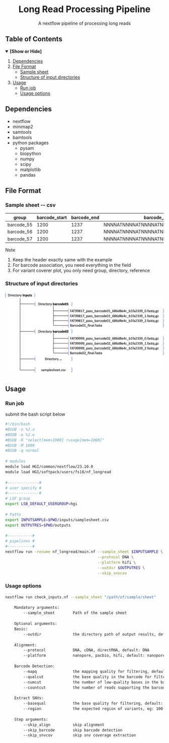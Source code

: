 <div align="center">
<h1 align="center">Long Read Processing Pipeline</h1>
  <p align="center">A nextflow pipeline of processing long reads</p>
</div>

## Table of Contents
<details open>
<summary><b>[Show or Hide]</b></summary>

1. [Dependencies](#dependencies)
2. [File Format](#file-format)
    - [Sample sheet](#samplesheet)
    - [Structure of input directories](#structure)
3. [Usage](#usage)
    - [Run job](#runjob)
    - [Usage options](#options)
</details>

<!-- Dependencies-->
## Dependencies
* nextflow
* minimap2
* samtools
* bamtools
* python packages
    - pysam
    - biopython
    - numpy
    - scipy
    - matplotlib
    - pandas 

<!-- File Format-->
## File Format

<a id="samplesheet"></a>

### Sample sheet -- csv
| group | barcode_start | barcode_end | barcode_template | directory | reference | gene_info |
| - | - | - | - | - | - | - |
| barcode_55 | 1200 | 1237 | NNNNATNNNNATNNNNATNNNNATNNNNATNNNNATNN | /path/of/directory/ | ref_55.fa | gene_info_55.txt |
| barcode_56 | 1200 | 1237 | NNNNATNNNNATNNNNATNNNNATNNNNATNNNNATNN | /path/of/directory/ | ref_56.fa | gene_info_56.txt |
| barcode_57 | 1200 | 1237 | NNNNATNNNNATNNNNATNNNNATNNNNATNNNNATNN | /path/of/directory/ | ref_57.fa | gene_info_57.txt |

> [!Note]  
> 1. Keep the header exactly same with the example
> 2. For barcode association, you need everything in the field
> 3. For variant coverer plot, you only need group, directory, reference

<a id="structure"></a>

### Structure of input directories
![example](./image/inputs.png)

<!-- Usage-->
## Usage

<a id="runjob"></a>

### Run job
submit the bash script below

```bash
#!/bin/bash
#BSUB -o %J.o
#BSUB -e %J.e
#BSUB -R "select[mem>1000] rusage[mem=1000]"
#BSUB -M 1000
#BSUB -q normal

# modules
module load HGI/common/nextflow/23.10.0
module load HGI/softpack/users/fs18/nf_longread

#--------------#
# user specify #
#--------------#
# LSF group
export LSB_DEFAULT_USERGROUP=hgi

# Paths
export INPUTSAMPLE=$PWD/inputs/samplesheet.csv
export OUTPUTRES=$PWD/outputs

#-----------#
# pipelines #
#-----------#
nextflow run -resume nf_longread/main.nf --sample_sheet $INPUTSAMPLE \
                                         --protocol DNA \
                                         --platform hifi \
                                         --outdir $OUTPUTRES \
                                         --skip_snvcov
```

<a id="options"></a>

### Usage options
```bash
nextflow run check_inputs.nf --sample_sheet "/path/of/sample/sheet"

    Mandatory arguments:
        --sample_sheet        Path of the sample sheet
    
    Optional arguments:
    Basic:
        --outdir              the directory path of output results, default: the current directory
    
    Alignment:
        --protocol            DNA, cDNA, directRNA, default: DNA
        --platform            nanopore, pacbio, hifi, default: nanopore

    Barcode Detection:
        --mapq                the mapping quality for filtering, default: 1
        --qualcut             the base quality in the barcode for filtering , default: 10
        --numcut              the number of low-quality bases in the barcode for filtering, default: 3
        --countcut            the number of reads supporting the barcode for filtering, default: 5

    Extract SNVs:
        --basequal            the base quality for filtering, default: 30
        --region              the expected region of variants, eg: 100,200, default: 0,0

    Step arguments:
        --skip_align          skip alignment
        --skip_barcode        skip barcode detection
        --skip_snvcov         skip snv coverage extraction
```